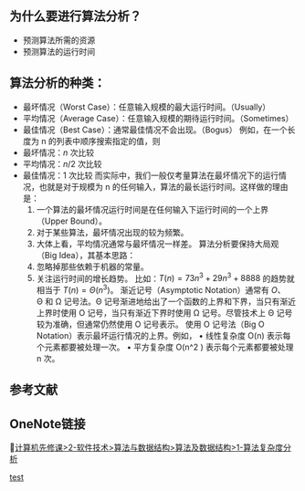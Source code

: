 ## 为什么要进行算法分析？
* 预测算法所需的资源
* 预测算法的运行时间
## 算法分析的种类：
* 最坏情况（Worst Case）：任意输入规模的最大运行时间。（Usually）
* 平均情况（Average Case）：任意输入规模的期待运行时间。（Sometimes）
* 最佳情况（Best Case）：通常最佳情况不会出现。（Bogus）
例如，在一个长度为 n 的列表中顺序搜索指定的值，则
* 最坏情况：$n$ 次比较
* 平均情况：$n/2$  次比较
* 最佳情况：$1$ 次比较
而实际中，我们一般仅考量算法在最坏情况下的运行情况，也就是对于规模为 n 的任何输入，算法的最长运行时间。这样做的理由是：
	1. 一个算法的最坏情况运行时间是在任何输入下运行时间的一个上界（Upper Bound）。
	2. 对于某些算法，最坏情况出现的较为频繁。
	3. 大体上看，平均情况通常与最坏情况一样差。
算法分析要保持大局观（Big Idea），其基本思路：
	1. 忽略掉那些依赖于机器的常量。
	2. 关注运行时间的增长趋势。
比如：$T(n) = 73n^3  + 29n^3  + 8888$ 的趋势就相当于 $T(n) = Θ(n^3)$。
渐近记号（Asymptotic Notation）通常有 $O$、Θ 和 Ω 记号法。Θ 记号渐进地给出了一个函数的上界和下界，当只有渐近上界时使用 O 记号，当只有渐近下界时使用 Ω 记号。尽管技术上 Θ 记号较为准确，但通常仍然使用 O 记号表示。
使用 O 记号法（Big O Notation）表示最坏运行情况的上界。例如，
	• 线性复杂度 O(n) 表示每个元素都要被处理一次。
	• 平方复杂度 O(n^2 )  表示每个元素都要被处理 n 次。


## 参考文献

## OneNote链接
🔗[计算机先修课>2-软件技术>算法与数据结构>算法及数据结构>1-算法复杂度分析](https://onedrive.live.com/view.aspx?resid=E94840D353D07E36%2110617&id=documents&wd=target%282-%E8%BD%AF%E4%BB%B6%E6%8A%80%E6%9C%AF%2F%E7%AE%97%E6%B3%95%E4%B8%8E%E6%95%B0%E6%8D%AE%E7%BB%93%E6%9E%84%2F%E7%AE%97%E6%B3%95%E5%8F%8A%E6%95%B0%E6%8D%AE%E7%BB%93%E6%9E%84.one%7C61386D61-97D5-4609-9D76-6FB7970D125E%2F1-%E7%AE%97%E6%B3%95%E5%A4%8D%E6%9D%82%E5%BA%A6%E5%88%86%E6%9E%90%7C5B0E6A78-4212-431D-8E89-54BFD0CF958F%2F%29)

<a href="https://d.docs.live.net/e94840d353d07e36/OneNote/计算机先修课/2-软件技术/算法与数据结构/算法.one#算法学习索引&section-id={8A85C9EE-D9C9-4207-9B63-5A23E3E508B5}&page-id={3B6B975A-A603-412D-8FE9-5CBEB6645FFF}&object-id={6FF8634A-E885-4541-9D1C-A1F6B5B721A3}&74">test</a>
